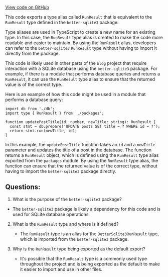 [View code on GitHub](https://github.com/gaerongsalon/blog/sqlite/lib/RunResult.ts)

This code exports a type alias called `RunResult` that is equivalent to the `RunResult` type defined in the `better-sqlite3` package. 

Type aliases are used in TypeScript to create a new name for an existing type. In this case, the `RunResult` type alias is created to make the code more readable and easier to maintain. By using the `RunResult` alias, developers can refer to the `better-sqlite3` `RunResult` type without having to import it directly from the package.

This code is likely used in other parts of the `blog` project that require interaction with a SQLite database using the `better-sqlite3` package. For example, if there is a module that performs database queries and returns a `RunResult`, it can use the `RunResult` type alias to ensure that the returned value is of the correct type.

Here is an example of how this code might be used in a module that performs a database query:

```
import db from './db';
import type { RunResult } from './packages';

function updatePostTitle(id: number, newTitle: string): RunResult {
  const stmt = db.prepare('UPDATE posts SET title = ? WHERE id = ?');
  return stmt.run(newTitle, id);
}
```

In this example, the `updatePostTitle` function takes an `id` and a `newTitle` parameter and updates the title of a post in the database. The function returns a `RunResult` object, which is defined using the `RunResult` type alias exported from the `packages` module. By using the `RunResult` type alias, the function can ensure that the returned value is of the correct type, without having to import the `better-sqlite3` package directly.
## Questions: 
 1. What is the purpose of the `better-sqlite3` package?
   - The `better-sqlite3` package is likely a dependency for this code and is used for SQLite database operations.

2. What is the `RunResult` type and where is it defined?
   - The `RunResult` type is an alias for the `BetterSqlite3RunResult` type, which is imported from the `better-sqlite3` package.

3. Why is the `RunResult` type being exported as the default export?
   - It's possible that the `RunResult` type is a commonly used type throughout the project and is being exported as the default to make it easier to import and use in other files.